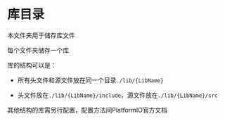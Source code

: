 # 库目录

本文件夹用于储存库文件

每个文件夹储存一个库

库的结构可以是：

* 所有头文件和源文件放在同一个目录`./lib/{LibName}`

* 头文件放在`./lib/{LibName}/include`，源文件放在`./lib/{LibName}/src`

其他结构的库需另行配置，配置方法间PlatformIO官方文档
